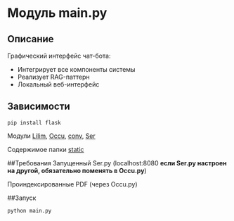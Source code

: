 # Модуль main.py

## Описание
Графический интерфейс чат-бота:
- Интегрирует все компоненты системы
- Реализует RAG-паттерн
- Локальный веб-интерфейс

## Зависимости
```
pip install flask 
```
Модули  <a href="https://github.com/Archibaka/Epstein/tree/main/docs/lilim.md">Lilim</a>, <a href="https://github.com/Archibaka/Epstein/tree/main/docs/occu.md">Occu</a>, <a href="https://github.com/Archibaka/Epstein/tree/main/docs/conv.md">conv</a>, <a href="https://github.com/Archibaka/Epstein/tree/main/docs/ser.md">Ser</a>

Содержимое папки <a href="https://github.com/Archibaka/Epstein/tree/main/static">static</a> 

##Требования
Запущенный Ser.py (localhost:8080 <strong>если Ser.py настроен на другой, обязательно поменять в Occu.py</strong>)

Проиндексированные PDF (через Occu.py)

##Запуск
```
python main.py 
```
